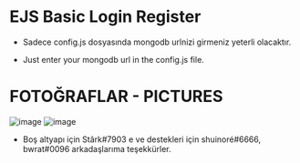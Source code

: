 # EJS Basic Login Register

- Sadece config.js dosyasında mongodb urlnizi girmeniz yeterli olacaktır.

- Just enter your mongodb url in the config.js file.

# FOTOĞRAFLAR - PICTURES

![image](https://cdn.discordapp.com/attachments/874369736799051786/952206266560811008/unknown.png)
![image](https://cdn.discordapp.com/attachments/874369736799051786/952206340162473984/unknown.png)

- Boş altyapı için Stârk#7903 e ve destekleri için shuinoré#6666, bwrat#0096 arkadaşlarıma teşekkürler.
